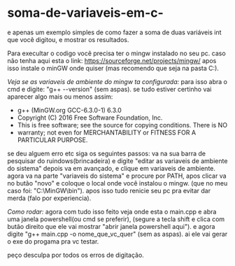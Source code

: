 # soma-de-variaveis-em-c-
e apenas um exemplo simples de como fazer a soma de duas variáveis int que você digitou, e mostrar os resultados.

Para execultar o codigo você precisa ter o mingw instalado no seu pc. caso não tenha aqui esta o link: https://sourceforge.net/projects/mingw/
apos isso instale o minGW onde quiser (mas recomendo que seja na pasta C:).

*Veja se as variaveis de ambiente do mingw ta configurada:*
para isso abra o cmd e digite: "g++ --version" (sem aspas).
se tudo estiver certinho vai aparecer algo mais ou menos assim:

* g++ (MinGW.org GCC-6.3.0-1) 6.3.0
* Copyright (C) 2016 Free Software Foundation, Inc.
* This is free software; see the source for copying conditions.  There is NO
* warranty; not even for MERCHANTABILITY or FITNESS FOR A PARTICULAR PURPOSE.

se deu alguem erro etc siga os seguintes passos:
va na sua barra de pesquisar do ruindows(brincadeira) e digite "editar as variaveis de ambiente do sistema"
depois va em avançado, e clique em variaveis de ambiente.
agora va na parte "variaveis do sistema" e procure por PATH, apos clicar va no butão "novo" e coloque o local onde você instalou o mingw.
(que no meu caso foi: "C:\MinGW\bin").
apos isso tudo renicie seu pc pra evitar dar merda (falo por experiencia).

*Como rodar:*
agora com tudo isso feito veja onde esta o main.cpp e abra uma janela powershell(ou cmd se preferir), (segure a tecla shift e clica com butão direito que ele vai mostrar "abrir janela powershell aqui").
e agora digite "g++ main.cpp -o nome_que_vc_quer" (sem as aspas). ai ele vai gerar o exe do progama pra vc testar.

peço desculpa por todos os erros de digitação.
